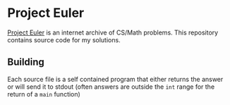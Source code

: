 
# Project Euler

[Project Euler](https://projecteuler.net/progress=Brumbler) is an internet archive of CS/Math problems. This repository contains source code for my solutions.

## Building

Each source file is a self contained program that either returns the answer or will send it to stdout (often answers are outside the `int` range for the return of a `main` function)